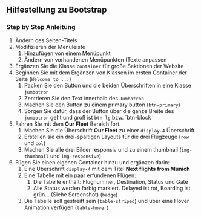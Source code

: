 ## Hilfestellung zu Bootstrap

### Step by Step Anleitung

1. Ändern des Seiten-Titels
2. Modifizieren der Menüleiste
   1. Hinzufügen von einem Menüpunkt
   2. Ändern von vorhandenen Menüpunkten (Texte anpassen
3. Ergänzen Sie die Klasse `container` für große Sektionen der Website
4. Beginnen Sie mit dem Ergänzen von Klassen im ersten Container der Seite (`Welcome to ...`)
   1. Packen Sie den Button und die beiden Überschriften in eine Klasse `jumbotron`
   2. Zentrieren Sie den Text innerhalb des `Jumbotron`
   3. Machen Sie den Button zu einem primary button (`btn-primary`)
   4. Sorgen Sie dafür, dass der Button über die ganze Breite des `jumbotron` geht und groß ist `btn-lg` bzw. `btn-block
5. Fahren Sie mit dem **Our Fleet** Bereich fort.
   1. Machen Sie die Überschrift **Our Fleet** zu einer `display-4` Überschrift
   2. Erstellen sie ein drei-spaltigen Layouts für die drei Flugzeuge (`row` und `col`)
   3. Machen Sie alle drei Bilder responsiv und zu einem thumbnail (`img-thumbnail` und  `img-responsive`)
7. Fügen Sie einen eigenen Container hinzu und ergänzen darin:
   1. Eine Überschrift `display-4` mit dem Titel **Next flights from Munich**
   2. Eine Tabelle mit ein paar erfundenen Flügen:
      1. Die Tabelle enthält: Flugnummer, Destination, Status und Gate
      2. Alle Status werden farbig markiert. Delayed ist rot, Boarding ist grün... (Siehe Screenshot) (`badge`)
   3. Die Tabelle soll gestreift sein (`table-striped`) und über eine Hover Animation verfügen (`table-hover`)

